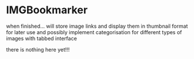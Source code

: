 # IMGBookmarker
when finished... will store image links and display them in thumbnail format for later use and possibly implement categorisation for different types of images with tabbed interface


there is nothing here yet!!!
